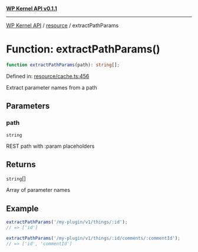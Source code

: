 [**WP Kernel API v0.1.1**](../../README.md)

---

[WP Kernel API](../../README.md) / [resource](../README.md) / extractPathParams

# Function: extractPathParams()

```ts
function extractPathParams(path): string[];
```

Defined in: [resource/cache.ts:456](https://github.com/theGeekist/wp-kernel/blob/main/packages/kernel/src/resource/cache.ts#L456)

Extract parameter names from a path

## Parameters

### path

`string`

REST path with :param placeholders

## Returns

`string`[]

Array of parameter names

## Example

```ts
extractPathParams('/my-plugin/v1/things/:id');
// => ['id']

extractPathParams('/my-plugin/v1/things/:id/comments/:commentId');
// => ['id', 'commentId']
```
